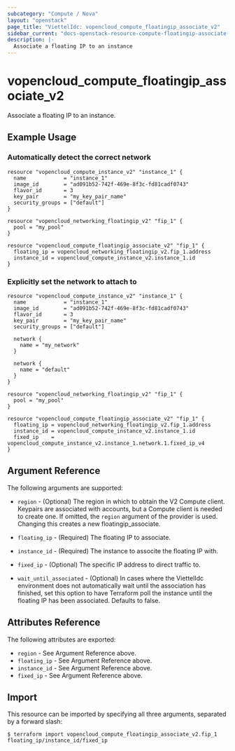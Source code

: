 ```yaml
---
subcategory: "Compute / Nova"
layout: "openstack"
page_title: "ViettelIdc: vopencloud_compute_floatingip_associate_v2"
sidebar_current: "docs-openstack-resource-compute-floatingip-associate-v2"
description: |-
  Associate a floating IP to an instance
---
```


# vopencloud\_compute\_floatingip\_associate\_v2

Associate a floating IP to an instance.

## Example Usage

### Automatically detect the correct network

```hcl
resource "vopencloud_compute_instance_v2" "instance_1" {
  name            = "instance_1"
  image_id        = "ad091b52-742f-469e-8f3c-fd81cadf0743"
  flavor_id       = 3
  key_pair        = "my_key_pair_name"
  security_groups = ["default"]
}

resource "vopencloud_networking_floatingip_v2" "fip_1" {
  pool = "my_pool"
}

resource "vopencloud_compute_floatingip_associate_v2" "fip_1" {
  floating_ip = vopencloud_networking_floatingip_v2.fip_1.address
  instance_id = vopencloud_compute_instance_v2.instance_1.id
}
```

### Explicitly set the network to attach to

```hcl
resource "vopencloud_compute_instance_v2" "instance_1" {
  name            = "instance_1"
  image_id        = "ad091b52-742f-469e-8f3c-fd81cadf0743"
  flavor_id       = 3
  key_pair        = "my_key_pair_name"
  security_groups = ["default"]

  network {
    name = "my_network"
  }

  network {
    name = "default"
  }
}

resource "vopencloud_networking_floatingip_v2" "fip_1" {
  pool = "my_pool"
}

resource "vopencloud_compute_floatingip_associate_v2" "fip_1" {
  floating_ip = vopencloud_networking_floatingip_v2.fip_1.address
  instance_id = vopencloud_compute_instance_v2.instance_1.id
  fixed_ip    = vopencloud_compute_instance_v2.instance_1.network.1.fixed_ip_v4
}
```

## Argument Reference

The following arguments are supported:

* `region` - (Optional) The region in which to obtain the V2 Compute client.
    Keypairs are associated with accounts, but a Compute client is needed to
    create one. If omitted, the `region` argument of the provider is used.
    Changing this creates a new floatingip_associate.

* `floating_ip` - (Required) The floating IP to associate.

* `instance_id` - (Required) The instance to associte the floating IP with.

* `fixed_ip` - (Optional) The specific IP address to direct traffic to.

* `wait_until_associated` - (Optional) In cases where the ViettelIdc environment
    does not automatically wait until the association has finished, set this
    option to have Terraform poll the instance until the floating IP has been
    associated. Defaults to false.

## Attributes Reference

The following attributes are exported:

* `region` - See Argument Reference above.
* `floating_ip` - See Argument Reference above.
* `instance_id` - See Argument Reference above.
* `fixed_ip` - See Argument Reference above.

## Import

This resource can be imported by specifying all three arguments, separated
by a forward slash:

```
$ terraform import vopencloud_compute_floatingip_associate_v2.fip_1 floating_ip/instance_id/fixed_ip
```

